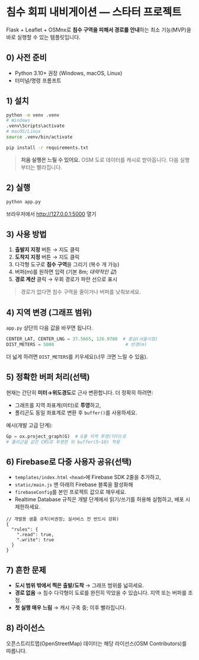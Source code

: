# 침수 회피 내비게이션 — 스타터 프로젝트

Flask + Leaflet + OSMnx로 **침수 구역을 피해서 경로를 안내**하는 최소 기능(MVP)을 바로 실행할 수 있는 템플릿입니다.

## 0) 사전 준비
- Python 3.10+ 권장 (Windows, macOS, Linux)
- 터미널/명령 프롬프트

## 1) 설치
```bash
python -m venv .venv
# Windows
.venv\Scripts\activate
# macOS/Linux
source .venv/bin/activate

pip install -r requirements.txt
```

> **처음 실행은 느릴 수 있어요.** OSM 도로 데이터를 캐시로 받아옵니다. 다음 실행부터는 빨라집니다.

## 2) 실행
```bash
python app.py
```
브라우저에서 http://127.0.0.1:5000 열기

## 3) 사용 방법
1. **출발지 지정** 버튼 → 지도 클릭
2. **도착지 지정** 버튼 → 지도 클릭
3. 다각형 도구로 **침수 구역**을 그리기 (복수 개 가능)
4. 버퍼(m)를 원하면 입력 (기본 8m; *대략적인 값*)
5. **경로 계산** 클릭 → 우회 경로가 파란 선으로 표시

> 경로가 없다면 침수 구역을 줄이거나 버퍼를 낮춰보세요.

## 4) 지역 변경 (그래프 범위)
`app.py` 상단의 다음 값을 바꾸면 됩니다.
```py
CENTER_LAT, CENTER_LNG = 37.5665, 126.9780  # 중심(서울시청)
DIST_METERS = 5000                           # 반경(m)
```
더 넓게 하려면 `DIST_METERS`를 키우세요(너무 크면 느릴 수 있음).

## 5) 정확한 버퍼 처리(선택)
현재는 간단히 **미터→위도경도**로 근사 변환합니다. 더 정확히 하려면:
- 그래프를 지역 좌표계(미터)로 **투영**하고,
- 폴리곤도 동일 좌표계로 변환 후 `buffer()`를 사용하세요.

예시(개발 고급 단계):
```python
Gp = ox.project_graph(G)  # G를 지역 투영(미터)로
# 폴리곤을 같은 CRS로 투영한 뒤 buffer(5~10) 적용
```

## 6) Firebase로 다중 사용자 공유(선택)
- `templates/index.html` `<head>`에 Firebase SDK 2줄을 추가하고,
- `static/main.js` 맨 아래의 Firebase 블록을 활성화해
- `firebaseConfig`를 본인 프로젝트 값으로 채우세요.
- Realtime Database 규칙은 개발 단계에서 읽기/쓰기를 허용해 실험하고, 배포 시 제한하세요.

```jsonc
// 개발용 샘플 규칙(비권장; 실서비스 전 반드시 강화)
{
  "rules": {
    ".read": true,
    ".write": true
  }
}
```

## 7) 흔한 문제
- **도시 범위 밖에서 찍은 출발/도착** → 그래프 범위를 넓히세요.
- **경로 없음** → 침수 다각형이 도로를 완전히 막았을 수 있습니다. 지역 또는 버퍼를 조정.
- **첫 실행 매우 느림** → 캐시 구축 중; 이후 빨라집니다.

## 8) 라이선스
오픈스트리트맵(OpenStreetMap) 데이터는 해당 라이선스(OSM Contributors)를 따릅니다.
```

